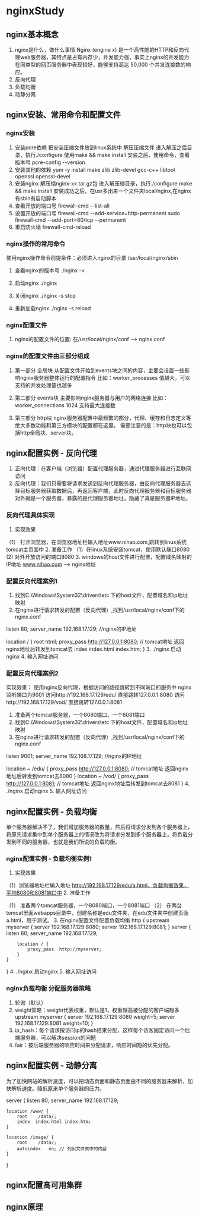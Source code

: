 # nginxStudy

## nginx基本概念

1. nginx是什么，做什么事情
  Nginx (engine x) 是一个高性能的HTTP和反向代理web服务器，其特点是占有内存少，并发能力强，事实上nginx的并发能力在同类型的网页服务器中表现较好，能够支持高达 50,000 个并发连接数的响应。
2. 反向代理
3. 负载均衡
4. 动静分离

## nginx安装、常用命令和配置文件

### nginx安装

1. 安装pcre依赖
把安装压缩文件放到linux系统中
解压压缩文件
进入解压之后目录，执行./configure
使用make && make install
安装之后，使用命令，查看版本号 pcre-config --version
2. 安装其他的依赖
yum -y install make zlib zlib-devel gcc-c++ libtool openssl openssl-devel
3. 安装nginx
解压缩nginx-xx.tar.gz包
进入解压缩目录，执行./configure
make && make install
安装成功之后，在usr多出来一个文件夹local/nginx,在nginx有sbin有启动脚本
4. 查看开放的端口号
firewall-cmd --list-all
5. 设置开放的端口号
firewall-cmd --add-service=http-permanent
sudo firewall-cmd --add-port=80/tcp --permanent
6. 重启防火墙
firewall-cmd-reload

### nginx操作的常用命令

使用nginx操作命令前提条件：必须进入nginx的目录
/usr/local/nginx/sbin

1. 查看nginx的版本号
./nginx -v

2. 启动nginx
./nginx

3. 关闭nginx
./nginx -s stop

4. 重新加载nginx
./nginx -s reload

### nginx配置文件

1. nginx的配置文件的位置:
在/usr/local/nginx/conf  --> nginx.conf

### nginx的配置文件由三部分组成

1. 第一部分 全局块
从配置文件开始到events块之间的内容，主要会设置一些影响nginx服务器整体运行的配置指令
比如：worker_processes 值越大，可以支持的并发处理量也越多

2. 第二部分 events块
主要影响nginx服务器与用户的网络连接
比如： worker_connections  1024   支持最大连接数

3. 第三部分 http块
nginx服务器配置中最频繁的部分，代理、缓存和日志定义等绝大多数功能和第三方模块的配置都在这里。
需要注意的是：http块也可以包括http全局块、server块。

## nginx配置实例 - 反向代理

1. 正向代理：在客户端（浏览器）配置代理服务器，通过代理服务器进行互联网访问
2. 反向代理：我们只需要将请求发送到反向代理服务器，由反向代理服务器去选择目标服务器获取数据后，再返回客户端，此时反向代理服务器和目标服务器对外就是一个服务器，暴露的是代理服务器地址，隐藏了真是服务器IP地址。

### 反向代理具体实现

1. 实现效果

（1） 打开浏览器，在浏览器地址栏输入地址www.nihao.com,跳转到linux系统tomcat主页面中
2. 准备工作
（1）在linux系统安装tomcat，使用默认端口8080
 (2) 对外开放访问的端口8080
3. windows的host文件进行配置，配置域名映射的IP地址 www.nihao.com --> nginx地址

### 配置反向代理案例1

1. 找到C:\Windows\System32\drivers\etc 下的host文件，配置域名和ip地址映射
2. 在nginx进行请求转发的配置（反向代理）,找到/usr/local/nginx/conf下的nginx.conf

listen       80;
server_name  192.168.17.129;  //nginx的IP地址

location / {
    root   html;
    proxy_pass  http://127.0.0.1:8080;    // tomcat地址    返回nginx地址后转发到tomcat去
    index  index.html index.htm;
}
3. ./nginx  启动nginx
4. 输入网址访问

### 配置反向代理案例2

实现效果：
使用nginx反向代理，根据访问的路径跳转到不同端口的服务中
nginx监听端口为9001
访问http://192.168.17.129/edu/      直接跳转127.0.0.1:8080
访问http://192.168.17.129/vod/      直接跳转127.0.0.1:8081

1. 准备两个tomcat服务器，一个8080端口，一个8081端口
2. 找到C:\Windows\System32\drivers\etc 下的host文件，配置域名和ip地址映射
3. 在nginx进行请求转发的配置（反向代理）,找到/usr/local/nginx/conf下的nginx.conf

listen       9001;
server_name  192.168.17.129;  //nginx的IP地址

location ~ /edu/ {
    proxy_pass  http://127.0.0.1:8080;    // tomcat地址    返回nginx地址后转发到tomcat去8080
}
location ~ /vod/ {
    proxy_pass  http://127.0.0.1:8081;    // tomcat地址    返回nginx地址后转发到tomcat去8081
}
4. ./nginx  启动nginx
5. 输入网址访问

## nginx配置实例 - 负载均衡

单个服务器解决不了，我们增加服务器的数量，然后将请求分发到各个服务器上，将原先请求集中到单个服务器上的情况改为将请求分发到多个服务器上，将负载分发到不同的服务器，也就是我们所说的负载均衡。

### nginx配置实例 - 负载均衡实例1

1. 实现效果

（1）浏览器地址栏输入地址 http://192.168.17.129/edu/a.html，负载均衡效果，平均8080和8081端口中
2. 准备工作

（1） 准备两个tomcat服务器，一个8080端口，一个8081端口
（2） 在两台tomcat里面webapps目录中，创建名称是edu文件夹，在edu文件夹中创建页面a.html，用于测试。
3. 在nginx配置文件配置负载均衡
http {
    upstream myserver {
        server  192.168.17.129:8080;
        server  192.168.17.129:8081;
    }
    server {
        listen       80;
        server_name  192.168.17.129;

        location / {
            proxy_pass  http://myserver;
        }
    }
}
4. ./nginx  启动nginx
5. 输入网址访问

### nginx负载均衡 分配服务器策略

1. 轮询（默认）
2. weight策略：weight代表权重，默认是1，权重越高被分配的客户端越多
upstream myserver {
    server  192.168.17.129:8080 weight=5;
    server  192.168.17.129:8081 weight=10;
}
3. ip_hash：每个请求按访问ip的hash结果分配，这样每个访客固定访问一个后端服务器，可以解决session的问题
4. fair：按后端服务器的响应时间来分配请求，响应时间短的优先分配。

## nginx配置实例 - 动静分离

为了加快网站的解析速度，可以把动态页面和静态页面由不同的服务器来解析，加快解析速度。降低原来单个服务器的压力。

server {
    listen       80;
    server_name  192.168.17.129;

    location /www/ {
        root    /data/;
        index  index.html index.htm;
    }

    location /image/ {
        root    /data/;
        autoindex   on; // 列出文件夹中的内容
    }
}

## nginx配置高可用集群

## nginx原理
